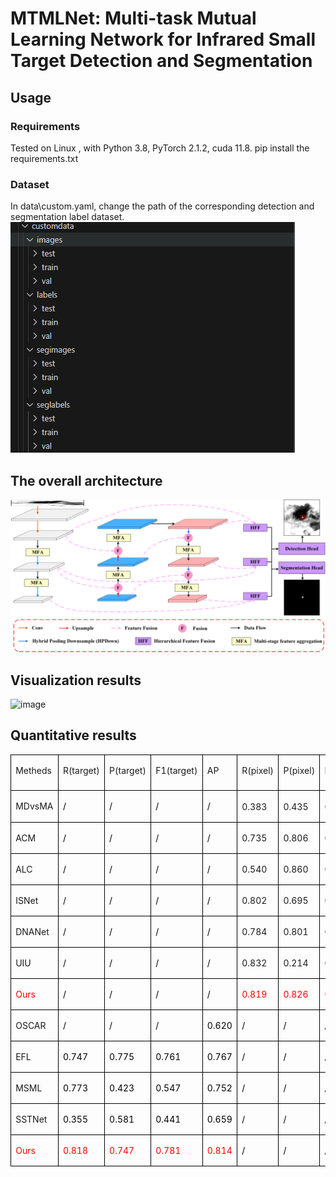 # MTMLNet: Multi-task Mutual Learning Network for Infrared Small Target Detection and Segmentation
## Usage
### Requirements
Tested on Linux , with Python 3.8, PyTorch 2.1.2, cuda 11.8.
pip install the requirements.txt
### Dataset
In data\custom.yaml, change the path of the corresponding detection and segmentation label dataset.
![image](https://github.com/YangBo0411/MTMLNet/blob/main/fig1.jpg)
## The overall architecture
![image](https://github.com/YangBo0411/MTMLNet/blob/main/fig2.png)
## Visualization results
![image](https://github.com/YangBo0411/MTMLNet/blob/main/fig6.png)
## Quantitative results
<table class=MsoTableGrid border=1 cellspacing=0 cellpadding=0
 style='border-collapse:collapse;border:none;mso-border-alt:solid windowtext .5pt;
 mso-yfti-tbllook:1184;mso-padding-alt:0cm 5.4pt 0cm 5.4pt'>
 <tr style='mso-yfti-irow:0;mso-yfti-firstrow:yes;height:42.35pt'>
  <td valign=top style='border:solid windowtext 1.0pt;mso-border-alt:solid windowtext .5pt;
  padding:0cm 5.4pt 0cm 5.4pt;height:42.35pt'>
  <p class=MsoNormal><span class=SpellE><span lang=EN-US style='font-size:10.5pt;
  line-height:150%'>Metheds</span></span><span lang=EN-US style='font-size:
  10.5pt;line-height:150%'><o:p></o:p></span></p>
  </td>
  <td valign=top style='border:solid windowtext 1.0pt;border-left:none;
  mso-border-left-alt:solid windowtext .5pt;mso-border-alt:solid windowtext .5pt;
  padding:0cm 5.4pt 0cm 5.4pt;height:42.35pt'>
  <p class=MsoNormal><span lang=EN-US style='font-size:10.5pt;line-height:150%'>R(target)<o:p></o:p></span></p>
  </td>
  <td valign=top style='border:solid windowtext 1.0pt;border-left:none;
  mso-border-left-alt:solid windowtext .5pt;mso-border-alt:solid windowtext .5pt;
  padding:0cm 5.4pt 0cm 5.4pt;height:42.35pt'>
  <p class=MsoNormal><span lang=EN-US style='font-size:10.5pt;line-height:150%'>P(target)<o:p></o:p></span></p>
  </td>
  <td valign=top style='border:solid windowtext 1.0pt;border-left:none;
  mso-border-left-alt:solid windowtext .5pt;mso-border-alt:solid windowtext .5pt;
  padding:0cm 5.4pt 0cm 5.4pt;height:42.35pt'>
  <p class=MsoNormal><span lang=EN-US style='font-size:10.5pt;line-height:150%'>F1(target)<o:p></o:p></span></p>
  </td>
  <td valign=top style='border:solid windowtext 1.0pt;border-left:none;
  mso-border-left-alt:solid windowtext .5pt;mso-border-alt:solid windowtext .5pt;
  padding:0cm 5.4pt 0cm 5.4pt;height:42.35pt'>
  <p class=MsoNormal><span lang=EN-US style='font-size:10.5pt;line-height:150%'>AP<o:p></o:p></span></p>
  </td>
  <td valign=top style='border:solid windowtext 1.0pt;border-left:none;
  mso-border-left-alt:solid windowtext .5pt;mso-border-alt:solid windowtext .5pt;
  padding:0cm 5.4pt 0cm 5.4pt;height:42.35pt'>
  <p class=MsoNormal><span lang=EN-US style='font-size:10.5pt;line-height:150%'>R(pixel)<o:p></o:p></span></p>
  </td>
  <td valign=top style='border:solid windowtext 1.0pt;border-left:none;
  mso-border-left-alt:solid windowtext .5pt;mso-border-alt:solid windowtext .5pt;
  padding:0cm 5.4pt 0cm 5.4pt;height:42.35pt'>
  <p class=MsoNormal><span lang=EN-US style='font-size:10.5pt;line-height:150%'>P(pixel)<o:p></o:p></span></p>
  </td>
  <td valign=top style='border:solid windowtext 1.0pt;border-left:none;
  mso-border-left-alt:solid windowtext .5pt;mso-border-alt:solid windowtext .5pt;
  padding:0cm 5.4pt 0cm 5.4pt;height:42.35pt'>
  <p class=MsoNormal><span lang=EN-US style='font-size:10.5pt;line-height:150%'>F1(pixel)<o:p></o:p></span></p>
  </td>
  <td valign=top style='border:solid windowtext 1.0pt;border-left:none;
  mso-border-left-alt:solid windowtext .5pt;mso-border-alt:solid windowtext .5pt;
  padding:0cm 5.4pt 0cm 5.4pt;height:42.35pt'>
  <p class=MsoNormal><span class=SpellE><span lang=EN-US style='font-size:10.5pt;
  line-height:150%'>IoU</span></span><span lang=EN-US style='font-size:10.5pt;
  line-height:150%'><o:p></o:p></span></p>
  </td>
 </tr>
 <tr style='mso-yfti-irow:1;height:23.0pt'>
  <td valign=top style='border:solid windowtext 1.0pt;border-top:none;
  mso-border-top-alt:solid windowtext .5pt;mso-border-alt:solid windowtext .5pt;
  padding:0cm 5.4pt 0cm 5.4pt;height:23.0pt'>
  <p class=MsoNormal><span class=SpellE><span lang=EN-US style='font-size:10.5pt;
  line-height:150%'>MDvsMA</span></span><span lang=EN-US style='font-size:10.5pt;
  line-height:150%'><o:p></o:p></span></p>
  </td>
  <td valign=top style='border-top:none;border-left:none;border-bottom:solid windowtext 1.0pt;
  border-right:solid windowtext 1.0pt;mso-border-top-alt:solid windowtext .5pt;
  mso-border-left-alt:solid windowtext .5pt;mso-border-alt:solid windowtext .5pt;
  padding:0cm 5.4pt 0cm 5.4pt;height:23.0pt'>
  <p class=MsoNormal><span lang=EN-US style='font-size:10.5pt;line-height:150%;
  mso-fareast-font-family:等线;mso-bidi-font-family:"Times New Roman";color:black'>/</span><span
  lang=EN-US style='font-size:10.5pt;line-height:150%'><o:p></o:p></span></p>
  </td>
  <td valign=top style='border-top:none;border-left:none;border-bottom:solid windowtext 1.0pt;
  border-right:solid windowtext 1.0pt;mso-border-top-alt:solid windowtext .5pt;
  mso-border-left-alt:solid windowtext .5pt;mso-border-alt:solid windowtext .5pt;
  padding:0cm 5.4pt 0cm 5.4pt;height:23.0pt'>
  <p class=MsoNormal><span lang=EN-US style='font-size:10.5pt;line-height:150%;
  mso-fareast-font-family:等线;mso-bidi-font-family:"Times New Roman";color:black'>/</span><span
  lang=EN-US style='font-size:10.5pt;line-height:150%'><o:p></o:p></span></p>
  </td>
  <td valign=top style='border-top:none;border-left:none;border-bottom:solid windowtext 1.0pt;
  border-right:solid windowtext 1.0pt;mso-border-top-alt:solid windowtext .5pt;
  mso-border-left-alt:solid windowtext .5pt;mso-border-alt:solid windowtext .5pt;
  padding:0cm 5.4pt 0cm 5.4pt;height:23.0pt'>
  <p class=MsoNormal><span lang=EN-US style='font-size:10.5pt;line-height:150%;
  mso-fareast-font-family:等线;mso-bidi-font-family:"Times New Roman";color:black'>/</span><span
  lang=EN-US style='font-size:10.5pt;line-height:150%'><o:p></o:p></span></p>
  </td>
  <td valign=top style='border-top:none;border-left:none;border-bottom:solid windowtext 1.0pt;
  border-right:solid windowtext 1.0pt;mso-border-top-alt:solid windowtext .5pt;
  mso-border-left-alt:solid windowtext .5pt;mso-border-alt:solid windowtext .5pt;
  padding:0cm 5.4pt 0cm 5.4pt;height:23.0pt'>
  <p class=MsoNormal><span lang=EN-US style='font-size:10.5pt;line-height:150%;
  mso-fareast-font-family:等线;mso-bidi-font-family:"Times New Roman";color:black'>/</span><span
  lang=EN-US style='font-size:10.5pt;line-height:150%'><o:p></o:p></span></p>
  </td>
  <td style='border-top:none;border-left:none;border-bottom:solid windowtext 1.0pt;
  border-right:solid windowtext 1.0pt;mso-border-top-alt:solid windowtext .5pt;
  mso-border-left-alt:solid windowtext .5pt;mso-border-alt:solid windowtext .5pt;
  padding:0cm 5.4pt 0cm 5.4pt;height:23.0pt'>
  <p class=MsoNormal><span lang=EN-US style='font-size:10.5pt;line-height:150%;
  mso-fareast-font-family:等线;mso-bidi-font-family:"Times New Roman"'>0.383 </span><span
  lang=EN-US style='font-size:10.5pt;line-height:150%'><o:p></o:p></span></p>
  </td>
  <td style='border-top:none;border-left:none;border-bottom:solid windowtext 1.0pt;
  border-right:solid windowtext 1.0pt;mso-border-top-alt:solid windowtext .5pt;
  mso-border-left-alt:solid windowtext .5pt;mso-border-alt:solid windowtext .5pt;
  padding:0cm 5.4pt 0cm 5.4pt;height:23.0pt'>
  <p class=MsoNormal><span lang=EN-US style='font-size:10.5pt;line-height:150%;
  mso-fareast-font-family:等线;mso-bidi-font-family:"Times New Roman"'>0.435 </span><span
  lang=EN-US style='font-size:10.5pt;line-height:150%'><o:p></o:p></span></p>
  </td>
  <td style='border-top:none;border-left:none;border-bottom:solid windowtext 1.0pt;
  border-right:solid windowtext 1.0pt;mso-border-top-alt:solid windowtext .5pt;
  mso-border-left-alt:solid windowtext .5pt;mso-border-alt:solid windowtext .5pt;
  padding:0cm 5.4pt 0cm 5.4pt;height:23.0pt'>
  <p class=MsoNormal><span lang=EN-US style='font-size:10.5pt;line-height:150%;
  mso-fareast-font-family:等线;mso-bidi-font-family:"Times New Roman"'>0.407 </span><span
  lang=EN-US style='font-size:10.5pt;line-height:150%'><o:p></o:p></span></p>
  </td>
  <td style='border-top:none;border-left:none;border-bottom:solid windowtext 1.0pt;
  border-right:solid windowtext 1.0pt;mso-border-top-alt:solid windowtext .5pt;
  mso-border-left-alt:solid windowtext .5pt;mso-border-alt:solid windowtext .5pt;
  padding:0cm 5.4pt 0cm 5.4pt;height:23.0pt'>
  <p class=MsoNormal><span style='font-size:10.5pt;line-height:150%;font-family:
  等线;mso-ascii-font-family:"Times New Roman";mso-hansi-font-family:"Times New Roman";
  mso-bidi-font-family:"Times New Roman"'>　</span><span lang=EN-US
  style='font-size:10.5pt;line-height:150%;mso-fareast-font-family:等线;
  mso-bidi-font-family:"Times New Roman";color:black'>/</span><span lang=EN-US
  style='font-size:10.5pt;line-height:150%'><o:p></o:p></span></p>
  </td>
 </tr>
 <tr style='mso-yfti-irow:2;height:21.15pt'>
  <td valign=top style='border:solid windowtext 1.0pt;border-top:none;
  mso-border-top-alt:solid windowtext .5pt;mso-border-alt:solid windowtext .5pt;
  padding:0cm 5.4pt 0cm 5.4pt;height:21.15pt'>
  <p class=MsoNormal><span lang=EN-US style='font-size:10.5pt;line-height:150%'>ACM<o:p></o:p></span></p>
  </td>
  <td valign=top style='border-top:none;border-left:none;border-bottom:solid windowtext 1.0pt;
  border-right:solid windowtext 1.0pt;mso-border-top-alt:solid windowtext .5pt;
  mso-border-left-alt:solid windowtext .5pt;mso-border-alt:solid windowtext .5pt;
  padding:0cm 5.4pt 0cm 5.4pt;height:21.15pt'>
  <p class=MsoNormal><span lang=EN-US style='font-size:10.5pt;line-height:150%;
  mso-fareast-font-family:等线;mso-bidi-font-family:"Times New Roman";color:black'>/</span><span
  lang=EN-US style='font-size:10.5pt;line-height:150%'><o:p></o:p></span></p>
  </td>
  <td valign=top style='border-top:none;border-left:none;border-bottom:solid windowtext 1.0pt;
  border-right:solid windowtext 1.0pt;mso-border-top-alt:solid windowtext .5pt;
  mso-border-left-alt:solid windowtext .5pt;mso-border-alt:solid windowtext .5pt;
  padding:0cm 5.4pt 0cm 5.4pt;height:21.15pt'>
  <p class=MsoNormal><span lang=EN-US style='font-size:10.5pt;line-height:150%;
  mso-fareast-font-family:等线;mso-bidi-font-family:"Times New Roman";color:black'>/</span><span
  lang=EN-US style='font-size:10.5pt;line-height:150%'><o:p></o:p></span></p>
  </td>
  <td valign=top style='border-top:none;border-left:none;border-bottom:solid windowtext 1.0pt;
  border-right:solid windowtext 1.0pt;mso-border-top-alt:solid windowtext .5pt;
  mso-border-left-alt:solid windowtext .5pt;mso-border-alt:solid windowtext .5pt;
  padding:0cm 5.4pt 0cm 5.4pt;height:21.15pt'>
  <p class=MsoNormal><span lang=EN-US style='font-size:10.5pt;line-height:150%;
  mso-fareast-font-family:等线;mso-bidi-font-family:"Times New Roman";color:black'>/</span><span
  lang=EN-US style='font-size:10.5pt;line-height:150%'><o:p></o:p></span></p>
  </td>
  <td valign=top style='border-top:none;border-left:none;border-bottom:solid windowtext 1.0pt;
  border-right:solid windowtext 1.0pt;mso-border-top-alt:solid windowtext .5pt;
  mso-border-left-alt:solid windowtext .5pt;mso-border-alt:solid windowtext .5pt;
  padding:0cm 5.4pt 0cm 5.4pt;height:21.15pt'>
  <p class=MsoNormal><span lang=EN-US style='font-size:10.5pt;line-height:150%;
  mso-fareast-font-family:等线;mso-bidi-font-family:"Times New Roman";color:black'>/</span><span
  lang=EN-US style='font-size:10.5pt;line-height:150%'><o:p></o:p></span></p>
  </td>
  <td style='border-top:none;border-left:none;border-bottom:solid windowtext 1.0pt;
  border-right:solid windowtext 1.0pt;mso-border-top-alt:solid windowtext .5pt;
  mso-border-left-alt:solid windowtext .5pt;mso-border-alt:solid windowtext .5pt;
  padding:0cm 5.4pt 0cm 5.4pt;height:21.15pt'>
  <p class=MsoNormal><span lang=EN-US style='font-size:10.5pt;line-height:150%;
  mso-fareast-font-family:等线;mso-bidi-font-family:"Times New Roman"'>0.735 </span><span
  lang=EN-US style='font-size:10.5pt;line-height:150%'><o:p></o:p></span></p>
  </td>
  <td style='border-top:none;border-left:none;border-bottom:solid windowtext 1.0pt;
  border-right:solid windowtext 1.0pt;mso-border-top-alt:solid windowtext .5pt;
  mso-border-left-alt:solid windowtext .5pt;mso-border-alt:solid windowtext .5pt;
  padding:0cm 5.4pt 0cm 5.4pt;height:21.15pt'>
  <p class=MsoNormal><span lang=EN-US style='font-size:10.5pt;line-height:150%;
  mso-fareast-font-family:等线;mso-bidi-font-family:"Times New Roman"'>0.806 </span><span
  lang=EN-US style='font-size:10.5pt;line-height:150%'><o:p></o:p></span></p>
  </td>
  <td style='border-top:none;border-left:none;border-bottom:solid windowtext 1.0pt;
  border-right:solid windowtext 1.0pt;mso-border-top-alt:solid windowtext .5pt;
  mso-border-left-alt:solid windowtext .5pt;mso-border-alt:solid windowtext .5pt;
  padding:0cm 5.4pt 0cm 5.4pt;height:21.15pt'>
  <p class=MsoNormal><span lang=EN-US style='font-size:10.5pt;line-height:150%;
  mso-fareast-font-family:等线;mso-bidi-font-family:"Times New Roman"'>0.769 </span><span
  lang=EN-US style='font-size:10.5pt;line-height:150%'><o:p></o:p></span></p>
  </td>
  <td style='border-top:none;border-left:none;border-bottom:solid windowtext 1.0pt;
  border-right:solid windowtext 1.0pt;mso-border-top-alt:solid windowtext .5pt;
  mso-border-left-alt:solid windowtext .5pt;mso-border-alt:solid windowtext .5pt;
  padding:0cm 5.4pt 0cm 5.4pt;height:21.15pt'>
  <p class=MsoNormal><span lang=EN-US style='font-size:10.5pt;line-height:150%;
  mso-fareast-font-family:等线;mso-bidi-font-family:"Times New Roman"'>0.627 </span><span
  lang=EN-US style='font-size:10.5pt;line-height:150%'><o:p></o:p></span></p>
  </td>
 </tr>
 <tr style='mso-yfti-irow:3;height:21.15pt'>
  <td valign=top style='border:solid windowtext 1.0pt;border-top:none;
  mso-border-top-alt:solid windowtext .5pt;mso-border-alt:solid windowtext .5pt;
  padding:0cm 5.4pt 0cm 5.4pt;height:21.15pt'>
  <p class=MsoNormal><span lang=EN-US style='font-size:10.5pt;line-height:150%'>ALC<o:p></o:p></span></p>
  </td>
  <td valign=top style='border-top:none;border-left:none;border-bottom:solid windowtext 1.0pt;
  border-right:solid windowtext 1.0pt;mso-border-top-alt:solid windowtext .5pt;
  mso-border-left-alt:solid windowtext .5pt;mso-border-alt:solid windowtext .5pt;
  padding:0cm 5.4pt 0cm 5.4pt;height:21.15pt'>
  <p class=MsoNormal><span lang=EN-US style='font-size:10.5pt;line-height:150%;
  mso-fareast-font-family:等线;mso-bidi-font-family:"Times New Roman";color:black'>/</span><span
  lang=EN-US style='font-size:10.5pt;line-height:150%'><o:p></o:p></span></p>
  </td>
  <td valign=top style='border-top:none;border-left:none;border-bottom:solid windowtext 1.0pt;
  border-right:solid windowtext 1.0pt;mso-border-top-alt:solid windowtext .5pt;
  mso-border-left-alt:solid windowtext .5pt;mso-border-alt:solid windowtext .5pt;
  padding:0cm 5.4pt 0cm 5.4pt;height:21.15pt'>
  <p class=MsoNormal><span lang=EN-US style='font-size:10.5pt;line-height:150%;
  mso-fareast-font-family:等线;mso-bidi-font-family:"Times New Roman";color:black'>/</span><span
  lang=EN-US style='font-size:10.5pt;line-height:150%'><o:p></o:p></span></p>
  </td>
  <td valign=top style='border-top:none;border-left:none;border-bottom:solid windowtext 1.0pt;
  border-right:solid windowtext 1.0pt;mso-border-top-alt:solid windowtext .5pt;
  mso-border-left-alt:solid windowtext .5pt;mso-border-alt:solid windowtext .5pt;
  padding:0cm 5.4pt 0cm 5.4pt;height:21.15pt'>
  <p class=MsoNormal><span lang=EN-US style='font-size:10.5pt;line-height:150%;
  mso-fareast-font-family:等线;mso-bidi-font-family:"Times New Roman";color:black'>/</span><span
  lang=EN-US style='font-size:10.5pt;line-height:150%'><o:p></o:p></span></p>
  </td>
  <td valign=top style='border-top:none;border-left:none;border-bottom:solid windowtext 1.0pt;
  border-right:solid windowtext 1.0pt;mso-border-top-alt:solid windowtext .5pt;
  mso-border-left-alt:solid windowtext .5pt;mso-border-alt:solid windowtext .5pt;
  padding:0cm 5.4pt 0cm 5.4pt;height:21.15pt'>
  <p class=MsoNormal><span lang=EN-US style='font-size:10.5pt;line-height:150%;
  mso-fareast-font-family:等线;mso-bidi-font-family:"Times New Roman";color:black'>/</span><span
  lang=EN-US style='font-size:10.5pt;line-height:150%'><o:p></o:p></span></p>
  </td>
  <td style='border-top:none;border-left:none;border-bottom:solid windowtext 1.0pt;
  border-right:solid windowtext 1.0pt;mso-border-top-alt:solid windowtext .5pt;
  mso-border-left-alt:solid windowtext .5pt;mso-border-alt:solid windowtext .5pt;
  padding:0cm 5.4pt 0cm 5.4pt;height:21.15pt'>
  <p class=MsoNormal><span lang=EN-US style='font-size:10.5pt;line-height:150%;
  mso-fareast-font-family:等线;mso-bidi-font-family:"Times New Roman"'>0.540 </span><span
  lang=EN-US style='font-size:10.5pt;line-height:150%'><o:p></o:p></span></p>
  </td>
  <td style='border-top:none;border-left:none;border-bottom:solid windowtext 1.0pt;
  border-right:solid windowtext 1.0pt;mso-border-top-alt:solid windowtext .5pt;
  mso-border-left-alt:solid windowtext .5pt;mso-border-alt:solid windowtext .5pt;
  padding:0cm 5.4pt 0cm 5.4pt;height:21.15pt'>
  <p class=MsoNormal><span lang=EN-US style='font-size:10.5pt;line-height:150%;
  mso-fareast-font-family:等线;mso-bidi-font-family:"Times New Roman"'>0.860 </span><span
  lang=EN-US style='font-size:10.5pt;line-height:150%'><o:p></o:p></span></p>
  </td>
  <td style='border-top:none;border-left:none;border-bottom:solid windowtext 1.0pt;
  border-right:solid windowtext 1.0pt;mso-border-top-alt:solid windowtext .5pt;
  mso-border-left-alt:solid windowtext .5pt;mso-border-alt:solid windowtext .5pt;
  padding:0cm 5.4pt 0cm 5.4pt;height:21.15pt'>
  <p class=MsoNormal><span lang=EN-US style='font-size:10.5pt;line-height:150%;
  mso-fareast-font-family:等线;mso-bidi-font-family:"Times New Roman"'>0.663 </span><span
  lang=EN-US style='font-size:10.5pt;line-height:150%'><o:p></o:p></span></p>
  </td>
  <td style='border-top:none;border-left:none;border-bottom:solid windowtext 1.0pt;
  border-right:solid windowtext 1.0pt;mso-border-top-alt:solid windowtext .5pt;
  mso-border-left-alt:solid windowtext .5pt;mso-border-alt:solid windowtext .5pt;
  padding:0cm 5.4pt 0cm 5.4pt;height:21.15pt'>
  <p class=MsoNormal><span lang=EN-US style='font-size:10.5pt;line-height:150%;
  mso-fareast-font-family:等线;mso-bidi-font-family:"Times New Roman"'>0.639 </span><span
  lang=EN-US style='font-size:10.5pt;line-height:150%'><o:p></o:p></span></p>
  </td>
 </tr>
 <tr style='mso-yfti-irow:4;height:21.15pt'>
  <td valign=top style='border:solid windowtext 1.0pt;border-top:none;
  mso-border-top-alt:solid windowtext .5pt;mso-border-alt:solid windowtext .5pt;
  padding:0cm 5.4pt 0cm 5.4pt;height:21.15pt'>
  <p class=MsoNormal><span class=SpellE><span lang=EN-US style='font-size:10.5pt;
  line-height:150%'>ISNet</span></span><span lang=EN-US style='font-size:10.5pt;
  line-height:150%'><o:p></o:p></span></p>
  </td>
  <td valign=top style='border-top:none;border-left:none;border-bottom:solid windowtext 1.0pt;
  border-right:solid windowtext 1.0pt;mso-border-top-alt:solid windowtext .5pt;
  mso-border-left-alt:solid windowtext .5pt;mso-border-alt:solid windowtext .5pt;
  padding:0cm 5.4pt 0cm 5.4pt;height:21.15pt'>
  <p class=MsoNormal><span lang=EN-US style='font-size:10.5pt;line-height:150%;
  mso-fareast-font-family:等线;mso-bidi-font-family:"Times New Roman";color:black'>/</span><span
  lang=EN-US style='font-size:10.5pt;line-height:150%'><o:p></o:p></span></p>
  </td>
  <td valign=top style='border-top:none;border-left:none;border-bottom:solid windowtext 1.0pt;
  border-right:solid windowtext 1.0pt;mso-border-top-alt:solid windowtext .5pt;
  mso-border-left-alt:solid windowtext .5pt;mso-border-alt:solid windowtext .5pt;
  padding:0cm 5.4pt 0cm 5.4pt;height:21.15pt'>
  <p class=MsoNormal><span lang=EN-US style='font-size:10.5pt;line-height:150%;
  mso-fareast-font-family:等线;mso-bidi-font-family:"Times New Roman";color:black'>/</span><span
  lang=EN-US style='font-size:10.5pt;line-height:150%'><o:p></o:p></span></p>
  </td>
  <td valign=top style='border-top:none;border-left:none;border-bottom:solid windowtext 1.0pt;
  border-right:solid windowtext 1.0pt;mso-border-top-alt:solid windowtext .5pt;
  mso-border-left-alt:solid windowtext .5pt;mso-border-alt:solid windowtext .5pt;
  padding:0cm 5.4pt 0cm 5.4pt;height:21.15pt'>
  <p class=MsoNormal><span lang=EN-US style='font-size:10.5pt;line-height:150%;
  mso-fareast-font-family:等线;mso-bidi-font-family:"Times New Roman";color:black'>/</span><span
  lang=EN-US style='font-size:10.5pt;line-height:150%'><o:p></o:p></span></p>
  </td>
  <td valign=top style='border-top:none;border-left:none;border-bottom:solid windowtext 1.0pt;
  border-right:solid windowtext 1.0pt;mso-border-top-alt:solid windowtext .5pt;
  mso-border-left-alt:solid windowtext .5pt;mso-border-alt:solid windowtext .5pt;
  padding:0cm 5.4pt 0cm 5.4pt;height:21.15pt'>
  <p class=MsoNormal><span lang=EN-US style='font-size:10.5pt;line-height:150%;
  mso-fareast-font-family:等线;mso-bidi-font-family:"Times New Roman";color:black'>/</span><span
  lang=EN-US style='font-size:10.5pt;line-height:150%'><o:p></o:p></span></p>
  </td>
  <td style='border-top:none;border-left:none;border-bottom:solid windowtext 1.0pt;
  border-right:solid windowtext 1.0pt;mso-border-top-alt:solid windowtext .5pt;
  mso-border-left-alt:solid windowtext .5pt;mso-border-alt:solid windowtext .5pt;
  padding:0cm 5.4pt 0cm 5.4pt;height:21.15pt'>
  <p class=MsoNormal><span lang=EN-US style='font-size:10.5pt;line-height:150%;
  mso-fareast-font-family:等线;mso-bidi-font-family:"Times New Roman"'>0.802 </span><span
  lang=EN-US style='font-size:10.5pt;line-height:150%'><o:p></o:p></span></p>
  </td>
  <td style='border-top:none;border-left:none;border-bottom:solid windowtext 1.0pt;
  border-right:solid windowtext 1.0pt;mso-border-top-alt:solid windowtext .5pt;
  mso-border-left-alt:solid windowtext .5pt;mso-border-alt:solid windowtext .5pt;
  padding:0cm 5.4pt 0cm 5.4pt;height:21.15pt'>
  <p class=MsoNormal><span lang=EN-US style='font-size:10.5pt;line-height:150%;
  mso-fareast-font-family:等线;mso-bidi-font-family:"Times New Roman"'>0.695 </span><span
  lang=EN-US style='font-size:10.5pt;line-height:150%'><o:p></o:p></span></p>
  </td>
  <td style='border-top:none;border-left:none;border-bottom:solid windowtext 1.0pt;
  border-right:solid windowtext 1.0pt;mso-border-top-alt:solid windowtext .5pt;
  mso-border-left-alt:solid windowtext .5pt;mso-border-alt:solid windowtext .5pt;
  padding:0cm 5.4pt 0cm 5.4pt;height:21.15pt'>
  <p class=MsoNormal><span lang=EN-US style='font-size:10.5pt;line-height:150%;
  mso-fareast-font-family:等线;mso-bidi-font-family:"Times New Roman"'>0.744 </span><span
  lang=EN-US style='font-size:10.5pt;line-height:150%'><o:p></o:p></span></p>
  </td>
  <td style='border-top:none;border-left:none;border-bottom:solid windowtext 1.0pt;
  border-right:solid windowtext 1.0pt;mso-border-top-alt:solid windowtext .5pt;
  mso-border-left-alt:solid windowtext .5pt;mso-border-alt:solid windowtext .5pt;
  padding:0cm 5.4pt 0cm 5.4pt;height:21.15pt'>
  <p class=MsoNormal><span lang=EN-US style='font-size:10.5pt;line-height:150%;
  mso-fareast-font-family:等线;mso-bidi-font-family:"Times New Roman"'>0.625 </span><span
  lang=EN-US style='font-size:10.5pt;line-height:150%'><o:p></o:p></span></p>
  </td>
 </tr>
 <tr style='mso-yfti-irow:5;height:21.15pt'>
  <td valign=top style='border:solid windowtext 1.0pt;border-top:none;
  mso-border-top-alt:solid windowtext .5pt;mso-border-alt:solid windowtext .5pt;
  padding:0cm 5.4pt 0cm 5.4pt;height:21.15pt'>
  <p class=MsoNormal><span class=SpellE><span lang=EN-US style='font-size:10.5pt;
  line-height:150%'>DNANet</span></span><span lang=EN-US style='font-size:10.5pt;
  line-height:150%'><o:p></o:p></span></p>
  </td>
  <td valign=top style='border-top:none;border-left:none;border-bottom:solid windowtext 1.0pt;
  border-right:solid windowtext 1.0pt;mso-border-top-alt:solid windowtext .5pt;
  mso-border-left-alt:solid windowtext .5pt;mso-border-alt:solid windowtext .5pt;
  padding:0cm 5.4pt 0cm 5.4pt;height:21.15pt'>
  <p class=MsoNormal><span lang=EN-US style='font-size:10.5pt;line-height:150%;
  mso-fareast-font-family:等线;mso-bidi-font-family:"Times New Roman";color:black'>/</span><span
  lang=EN-US style='font-size:10.5pt;line-height:150%'><o:p></o:p></span></p>
  </td>
  <td valign=top style='border-top:none;border-left:none;border-bottom:solid windowtext 1.0pt;
  border-right:solid windowtext 1.0pt;mso-border-top-alt:solid windowtext .5pt;
  mso-border-left-alt:solid windowtext .5pt;mso-border-alt:solid windowtext .5pt;
  padding:0cm 5.4pt 0cm 5.4pt;height:21.15pt'>
  <p class=MsoNormal><span lang=EN-US style='font-size:10.5pt;line-height:150%;
  mso-fareast-font-family:等线;mso-bidi-font-family:"Times New Roman";color:black'>/</span><span
  lang=EN-US style='font-size:10.5pt;line-height:150%'><o:p></o:p></span></p>
  </td>
  <td valign=top style='border-top:none;border-left:none;border-bottom:solid windowtext 1.0pt;
  border-right:solid windowtext 1.0pt;mso-border-top-alt:solid windowtext .5pt;
  mso-border-left-alt:solid windowtext .5pt;mso-border-alt:solid windowtext .5pt;
  padding:0cm 5.4pt 0cm 5.4pt;height:21.15pt'>
  <p class=MsoNormal><span lang=EN-US style='font-size:10.5pt;line-height:150%;
  mso-fareast-font-family:等线;mso-bidi-font-family:"Times New Roman";color:black'>/</span><span
  lang=EN-US style='font-size:10.5pt;line-height:150%'><o:p></o:p></span></p>
  </td>
  <td valign=top style='border-top:none;border-left:none;border-bottom:solid windowtext 1.0pt;
  border-right:solid windowtext 1.0pt;mso-border-top-alt:solid windowtext .5pt;
  mso-border-left-alt:solid windowtext .5pt;mso-border-alt:solid windowtext .5pt;
  padding:0cm 5.4pt 0cm 5.4pt;height:21.15pt'>
  <p class=MsoNormal><span lang=EN-US style='font-size:10.5pt;line-height:150%;
  mso-fareast-font-family:等线;mso-bidi-font-family:"Times New Roman";color:black'>/</span><span
  lang=EN-US style='font-size:10.5pt;line-height:150%'><o:p></o:p></span></p>
  </td>
  <td style='border-top:none;border-left:none;border-bottom:solid windowtext 1.0pt;
  border-right:solid windowtext 1.0pt;mso-border-top-alt:solid windowtext .5pt;
  mso-border-left-alt:solid windowtext .5pt;mso-border-alt:solid windowtext .5pt;
  padding:0cm 5.4pt 0cm 5.4pt;height:21.15pt'>
  <p class=MsoNormal><span lang=EN-US style='font-size:10.5pt;line-height:150%;
  mso-fareast-font-family:等线;mso-bidi-font-family:"Times New Roman"'>0.784 </span><span
  lang=EN-US style='font-size:10.5pt;line-height:150%'><o:p></o:p></span></p>
  </td>
  <td style='border-top:none;border-left:none;border-bottom:solid windowtext 1.0pt;
  border-right:solid windowtext 1.0pt;mso-border-top-alt:solid windowtext .5pt;
  mso-border-left-alt:solid windowtext .5pt;mso-border-alt:solid windowtext .5pt;
  padding:0cm 5.4pt 0cm 5.4pt;height:21.15pt'>
  <p class=MsoNormal><span lang=EN-US style='font-size:10.5pt;line-height:150%;
  mso-fareast-font-family:等线;mso-bidi-font-family:"Times New Roman"'>0.801 </span><span
  lang=EN-US style='font-size:10.5pt;line-height:150%'><o:p></o:p></span></p>
  </td>
  <td style='border-top:none;border-left:none;border-bottom:solid windowtext 1.0pt;
  border-right:solid windowtext 1.0pt;mso-border-top-alt:solid windowtext .5pt;
  mso-border-left-alt:solid windowtext .5pt;mso-border-alt:solid windowtext .5pt;
  padding:0cm 5.4pt 0cm 5.4pt;height:21.15pt'>
  <p class=MsoNormal><span lang=EN-US style='font-size:10.5pt;line-height:150%;
  mso-fareast-font-family:等线;mso-bidi-font-family:"Times New Roman"'>0.793 </span><span
  lang=EN-US style='font-size:10.5pt;line-height:150%'><o:p></o:p></span></p>
  </td>
  <td style='border-top:none;border-left:none;border-bottom:solid windowtext 1.0pt;
  border-right:solid windowtext 1.0pt;mso-border-top-alt:solid windowtext .5pt;
  mso-border-left-alt:solid windowtext .5pt;mso-border-alt:solid windowtext .5pt;
  padding:0cm 5.4pt 0cm 5.4pt;height:21.15pt'>
  <p class=MsoNormal><span lang=EN-US style='font-size:10.5pt;line-height:150%;
  mso-fareast-font-family:等线;mso-bidi-font-family:"Times New Roman"'>0.656 </span><span
  lang=EN-US style='font-size:10.5pt;line-height:150%'><o:p></o:p></span></p>
  </td>
 </tr>
 <tr style='mso-yfti-irow:6;height:20.5pt'>
  <td valign=top style='border:solid windowtext 1.0pt;border-top:none;
  mso-border-top-alt:solid windowtext .5pt;mso-border-alt:solid windowtext .5pt;
  padding:0cm 5.4pt 0cm 5.4pt;height:20.5pt'>
  <p class=MsoNormal><span lang=EN-US style='font-size:10.5pt;line-height:150%'>UIU<o:p></o:p></span></p>
  </td>
  <td valign=top style='border-top:none;border-left:none;border-bottom:solid windowtext 1.0pt;
  border-right:solid windowtext 1.0pt;mso-border-top-alt:solid windowtext .5pt;
  mso-border-left-alt:solid windowtext .5pt;mso-border-alt:solid windowtext .5pt;
  padding:0cm 5.4pt 0cm 5.4pt;height:20.5pt'>
  <p class=MsoNormal><span lang=EN-US style='font-size:10.5pt;line-height:150%;
  mso-fareast-font-family:等线;mso-bidi-font-family:"Times New Roman";color:black'>/</span><span
  lang=EN-US style='font-size:10.5pt;line-height:150%'><o:p></o:p></span></p>
  </td>
  <td valign=top style='border-top:none;border-left:none;border-bottom:solid windowtext 1.0pt;
  border-right:solid windowtext 1.0pt;mso-border-top-alt:solid windowtext .5pt;
  mso-border-left-alt:solid windowtext .5pt;mso-border-alt:solid windowtext .5pt;
  padding:0cm 5.4pt 0cm 5.4pt;height:20.5pt'>
  <p class=MsoNormal><span lang=EN-US style='font-size:10.5pt;line-height:150%;
  mso-fareast-font-family:等线;mso-bidi-font-family:"Times New Roman";color:black'>/</span><span
  lang=EN-US style='font-size:10.5pt;line-height:150%'><o:p></o:p></span></p>
  </td>
  <td valign=top style='border-top:none;border-left:none;border-bottom:solid windowtext 1.0pt;
  border-right:solid windowtext 1.0pt;mso-border-top-alt:solid windowtext .5pt;
  mso-border-left-alt:solid windowtext .5pt;mso-border-alt:solid windowtext .5pt;
  padding:0cm 5.4pt 0cm 5.4pt;height:20.5pt'>
  <p class=MsoNormal><span lang=EN-US style='font-size:10.5pt;line-height:150%;
  mso-fareast-font-family:等线;mso-bidi-font-family:"Times New Roman";color:black'>/</span><span
  lang=EN-US style='font-size:10.5pt;line-height:150%'><o:p></o:p></span></p>
  </td>
  <td valign=top style='border-top:none;border-left:none;border-bottom:solid windowtext 1.0pt;
  border-right:solid windowtext 1.0pt;mso-border-top-alt:solid windowtext .5pt;
  mso-border-left-alt:solid windowtext .5pt;mso-border-alt:solid windowtext .5pt;
  padding:0cm 5.4pt 0cm 5.4pt;height:20.5pt'>
  <p class=MsoNormal><span lang=EN-US style='font-size:10.5pt;line-height:150%;
  mso-fareast-font-family:等线;mso-bidi-font-family:"Times New Roman";color:black'>/</span><span
  lang=EN-US style='font-size:10.5pt;line-height:150%'><o:p></o:p></span></p>
  </td>
  <td style='border-top:none;border-left:none;border-bottom:solid windowtext 1.0pt;
  border-right:solid windowtext 1.0pt;mso-border-top-alt:solid windowtext .5pt;
  mso-border-left-alt:solid windowtext .5pt;mso-border-alt:solid windowtext .5pt;
  padding:0cm 5.4pt 0cm 5.4pt;height:20.5pt'>
  <p class=MsoNormal><span lang=EN-US style='font-size:10.5pt;line-height:150%;
  mso-fareast-font-family:等线;mso-bidi-font-family:"Times New Roman"'>0.832 </span><span
  lang=EN-US style='font-size:10.5pt;line-height:150%'><o:p></o:p></span></p>
  </td>
  <td style='border-top:none;border-left:none;border-bottom:solid windowtext 1.0pt;
  border-right:solid windowtext 1.0pt;mso-border-top-alt:solid windowtext .5pt;
  mso-border-left-alt:solid windowtext .5pt;mso-border-alt:solid windowtext .5pt;
  padding:0cm 5.4pt 0cm 5.4pt;height:20.5pt'>
  <p class=MsoNormal><span lang=EN-US style='font-size:10.5pt;line-height:150%;
  mso-fareast-font-family:等线;mso-bidi-font-family:"Times New Roman"'>0.214 </span><span
  lang=EN-US style='font-size:10.5pt;line-height:150%'><o:p></o:p></span></p>
  </td>
  <td style='border-top:none;border-left:none;border-bottom:solid windowtext 1.0pt;
  border-right:solid windowtext 1.0pt;mso-border-top-alt:solid windowtext .5pt;
  mso-border-left-alt:solid windowtext .5pt;mso-border-alt:solid windowtext .5pt;
  padding:0cm 5.4pt 0cm 5.4pt;height:20.5pt'>
  <p class=MsoNormal><span lang=EN-US style='font-size:10.5pt;line-height:150%;
  mso-fareast-font-family:等线;mso-bidi-font-family:"Times New Roman"'>0.340 </span><span
  lang=EN-US style='font-size:10.5pt;line-height:150%'><o:p></o:p></span></p>
  </td>
  <td style='border-top:none;border-left:none;border-bottom:solid windowtext 1.0pt;
  border-right:solid windowtext 1.0pt;mso-border-top-alt:solid windowtext .5pt;
  mso-border-left-alt:solid windowtext .5pt;mso-border-alt:solid windowtext .5pt;
  padding:0cm 5.4pt 0cm 5.4pt;height:20.5pt'>
  <p class=MsoNormal><span lang=EN-US style='font-size:10.5pt;line-height:150%;
  mso-fareast-font-family:等线;mso-bidi-font-family:"Times New Roman"'>0.612 </span><span
  lang=EN-US style='font-size:10.5pt;line-height:150%'><o:p></o:p></span></p>
  </td>
 </tr>
 <tr style='mso-yfti-irow:7;height:21.15pt'>
  <td valign=top style='border:solid windowtext 1.0pt;border-top:none;
  mso-border-top-alt:solid windowtext .5pt;mso-border-alt:solid windowtext .5pt;
  padding:0cm 5.4pt 0cm 5.4pt;height:21.15pt'>
  <p class=MsoNormal><span lang=EN-US style='font-size:10.5pt;line-height:150%;
  color:red'>Ours<o:p></o:p></span></p>
  </td>
  <td valign=top style='border-top:none;border-left:none;border-bottom:solid windowtext 1.0pt;
  border-right:solid windowtext 1.0pt;mso-border-top-alt:solid windowtext .5pt;
  mso-border-left-alt:solid windowtext .5pt;mso-border-alt:solid windowtext .5pt;
  padding:0cm 5.4pt 0cm 5.4pt;height:21.15pt'>
  <p class=MsoNormal><span lang=EN-US style='font-size:10.5pt;line-height:150%;
  mso-fareast-font-family:等线;mso-bidi-font-family:"Times New Roman";color:black'>/</span><span
  lang=EN-US style='font-size:10.5pt;line-height:150%;color:red'><o:p></o:p></span></p>
  </td>
  <td valign=top style='border-top:none;border-left:none;border-bottom:solid windowtext 1.0pt;
  border-right:solid windowtext 1.0pt;mso-border-top-alt:solid windowtext .5pt;
  mso-border-left-alt:solid windowtext .5pt;mso-border-alt:solid windowtext .5pt;
  padding:0cm 5.4pt 0cm 5.4pt;height:21.15pt'>
  <p class=MsoNormal><span lang=EN-US style='font-size:10.5pt;line-height:150%;
  mso-fareast-font-family:等线;mso-bidi-font-family:"Times New Roman";color:black'>/</span><span
  lang=EN-US style='font-size:10.5pt;line-height:150%;color:red'><o:p></o:p></span></p>
  </td>
  <td valign=top style='border-top:none;border-left:none;border-bottom:solid windowtext 1.0pt;
  border-right:solid windowtext 1.0pt;mso-border-top-alt:solid windowtext .5pt;
  mso-border-left-alt:solid windowtext .5pt;mso-border-alt:solid windowtext .5pt;
  padding:0cm 5.4pt 0cm 5.4pt;height:21.15pt'>
  <p class=MsoNormal><span lang=EN-US style='font-size:10.5pt;line-height:150%;
  mso-fareast-font-family:等线;mso-bidi-font-family:"Times New Roman";color:black'>/</span><span
  lang=EN-US style='font-size:10.5pt;line-height:150%;color:red'><o:p></o:p></span></p>
  </td>
  <td valign=top style='border-top:none;border-left:none;border-bottom:solid windowtext 1.0pt;
  border-right:solid windowtext 1.0pt;mso-border-top-alt:solid windowtext .5pt;
  mso-border-left-alt:solid windowtext .5pt;mso-border-alt:solid windowtext .5pt;
  padding:0cm 5.4pt 0cm 5.4pt;height:21.15pt'>
  <p class=MsoNormal><span lang=EN-US style='font-size:10.5pt;line-height:150%;
  mso-fareast-font-family:等线;mso-bidi-font-family:"Times New Roman";color:black'>/</span><span
  lang=EN-US style='font-size:10.5pt;line-height:150%;color:red'><o:p></o:p></span></p>
  </td>
  <td style='border-top:none;border-left:none;border-bottom:solid windowtext 1.0pt;
  border-right:solid windowtext 1.0pt;mso-border-top-alt:solid windowtext .5pt;
  mso-border-left-alt:solid windowtext .5pt;mso-border-alt:solid windowtext .5pt;
  padding:0cm 5.4pt 0cm 5.4pt;height:21.15pt'>
  <p class=MsoNormal><span lang=EN-US style='font-size:10.5pt;line-height:150%;
  mso-fareast-font-family:等线;mso-bidi-font-family:"Times New Roman";color:red'>0.819
  </span><span lang=EN-US style='font-size:10.5pt;line-height:150%;color:red'><o:p></o:p></span></p>
  </td>
  <td style='border-top:none;border-left:none;border-bottom:solid windowtext 1.0pt;
  border-right:solid windowtext 1.0pt;mso-border-top-alt:solid windowtext .5pt;
  mso-border-left-alt:solid windowtext .5pt;mso-border-alt:solid windowtext .5pt;
  padding:0cm 5.4pt 0cm 5.4pt;height:21.15pt'>
  <p class=MsoNormal><span lang=EN-US style='font-size:10.5pt;line-height:150%;
  mso-fareast-font-family:等线;mso-bidi-font-family:"Times New Roman";color:red'>0.826
  </span><span lang=EN-US style='font-size:10.5pt;line-height:150%;color:red'><o:p></o:p></span></p>
  </td>
  <td style='border-top:none;border-left:none;border-bottom:solid windowtext 1.0pt;
  border-right:solid windowtext 1.0pt;mso-border-top-alt:solid windowtext .5pt;
  mso-border-left-alt:solid windowtext .5pt;mso-border-alt:solid windowtext .5pt;
  padding:0cm 5.4pt 0cm 5.4pt;height:21.15pt'>
  <p class=MsoNormal><span lang=EN-US style='font-size:10.5pt;line-height:150%;
  mso-fareast-font-family:等线;mso-bidi-font-family:"Times New Roman";color:red'>0.822
  </span><span lang=EN-US style='font-size:10.5pt;line-height:150%;color:red'><o:p></o:p></span></p>
  </td>
  <td style='border-top:none;border-left:none;border-bottom:solid windowtext 1.0pt;
  border-right:solid windowtext 1.0pt;mso-border-top-alt:solid windowtext .5pt;
  mso-border-left-alt:solid windowtext .5pt;mso-border-alt:solid windowtext .5pt;
  padding:0cm 5.4pt 0cm 5.4pt;height:21.15pt'>
  <p class=MsoNormal><span lang=EN-US style='font-size:10.5pt;line-height:150%;
  mso-fareast-font-family:等线;mso-bidi-font-family:"Times New Roman";color:red'>0.692
  </span><span lang=EN-US style='font-size:10.5pt;line-height:150%;color:red'><o:p></o:p></span></p>
  </td>
 </tr>
 <tr style='mso-yfti-irow:8;height:21.15pt'>
  <td valign=top style='border:solid windowtext 1.0pt;border-top:none;
  mso-border-top-alt:solid windowtext .5pt;mso-border-alt:solid windowtext .5pt;
  padding:0cm 5.4pt 0cm 5.4pt;height:21.15pt'>
  <p class=MsoNormal><span lang=EN-US style='font-size:10.5pt;line-height:150%'>OSCAR<o:p></o:p></span></p>
  </td>
  <td valign=top style='border-top:none;border-left:none;border-bottom:solid windowtext 1.0pt;
  border-right:solid windowtext 1.0pt;mso-border-top-alt:solid windowtext .5pt;
  mso-border-left-alt:solid windowtext .5pt;mso-border-alt:solid windowtext .5pt;
  padding:0cm 5.4pt 0cm 5.4pt;height:21.15pt'>
  <p class=MsoNormal><span lang=EN-US style='font-size:10.5pt;line-height:150%;
  mso-fareast-font-family:等线;mso-bidi-font-family:"Times New Roman";color:black'>/</span><span
  lang=EN-US style='font-size:10.5pt;line-height:150%'><o:p></o:p></span></p>
  </td>
  <td valign=top style='border-top:none;border-left:none;border-bottom:solid windowtext 1.0pt;
  border-right:solid windowtext 1.0pt;mso-border-top-alt:solid windowtext .5pt;
  mso-border-left-alt:solid windowtext .5pt;mso-border-alt:solid windowtext .5pt;
  padding:0cm 5.4pt 0cm 5.4pt;height:21.15pt'>
  <p class=MsoNormal><span lang=EN-US style='font-size:10.5pt;line-height:150%;
  mso-fareast-font-family:等线;mso-bidi-font-family:"Times New Roman";color:black'>/</span><span
  lang=EN-US style='font-size:10.5pt;line-height:150%'><o:p></o:p></span></p>
  </td>
  <td valign=top style='border-top:none;border-left:none;border-bottom:solid windowtext 1.0pt;
  border-right:solid windowtext 1.0pt;mso-border-top-alt:solid windowtext .5pt;
  mso-border-left-alt:solid windowtext .5pt;mso-border-alt:solid windowtext .5pt;
  padding:0cm 5.4pt 0cm 5.4pt;height:21.15pt'>
  <p class=MsoNormal><span lang=EN-US style='font-size:10.5pt;line-height:150%;
  mso-fareast-font-family:等线;mso-bidi-font-family:"Times New Roman";color:black'>/</span><span
  lang=EN-US style='font-size:10.5pt;line-height:150%'><o:p></o:p></span></p>
  </td>
  <td style='border-top:none;border-left:none;border-bottom:solid windowtext 1.0pt;
  border-right:solid windowtext 1.0pt;mso-border-top-alt:solid windowtext .5pt;
  mso-border-left-alt:solid windowtext .5pt;mso-border-alt:solid windowtext .5pt;
  padding:0cm 5.4pt 0cm 5.4pt;height:21.15pt'>
  <p class=MsoNormal><span lang=EN-US style='font-size:10.5pt;line-height:150%;
  mso-fareast-font-family:等线;mso-bidi-font-family:"Times New Roman";color:black'>0.620
  </span><span lang=EN-US style='font-size:10.5pt;line-height:150%'><o:p></o:p></span></p>
  </td>
  <td valign=top style='border-top:none;border-left:none;border-bottom:solid windowtext 1.0pt;
  border-right:solid windowtext 1.0pt;mso-border-top-alt:solid windowtext .5pt;
  mso-border-left-alt:solid windowtext .5pt;mso-border-alt:solid windowtext .5pt;
  padding:0cm 5.4pt 0cm 5.4pt;height:21.15pt'>
  <p class=MsoNormal><span lang=EN-US style='font-size:10.5pt;line-height:150%;
  mso-fareast-font-family:等线;mso-bidi-font-family:"Times New Roman";color:black'>/</span><span
  lang=EN-US style='font-size:10.5pt;line-height:150%'><o:p></o:p></span></p>
  </td>
  <td valign=top style='border-top:none;border-left:none;border-bottom:solid windowtext 1.0pt;
  border-right:solid windowtext 1.0pt;mso-border-top-alt:solid windowtext .5pt;
  mso-border-left-alt:solid windowtext .5pt;mso-border-alt:solid windowtext .5pt;
  padding:0cm 5.4pt 0cm 5.4pt;height:21.15pt'>
  <p class=MsoNormal><span lang=EN-US style='font-size:10.5pt;line-height:150%;
  mso-fareast-font-family:等线;mso-bidi-font-family:"Times New Roman";color:black'>/</span><span
  lang=EN-US style='font-size:10.5pt;line-height:150%'><o:p></o:p></span></p>
  </td>
  <td valign=top style='border-top:none;border-left:none;border-bottom:solid windowtext 1.0pt;
  border-right:solid windowtext 1.0pt;mso-border-top-alt:solid windowtext .5pt;
  mso-border-left-alt:solid windowtext .5pt;mso-border-alt:solid windowtext .5pt;
  padding:0cm 5.4pt 0cm 5.4pt;height:21.15pt'>
  <p class=MsoNormal><span lang=EN-US style='font-size:10.5pt;line-height:150%;
  mso-fareast-font-family:等线;mso-bidi-font-family:"Times New Roman";color:black'>/</span><span
  lang=EN-US style='font-size:10.5pt;line-height:150%'><o:p></o:p></span></p>
  </td>
  <td valign=top style='border-top:none;border-left:none;border-bottom:solid windowtext 1.0pt;
  border-right:solid windowtext 1.0pt;mso-border-top-alt:solid windowtext .5pt;
  mso-border-left-alt:solid windowtext .5pt;mso-border-alt:solid windowtext .5pt;
  padding:0cm 5.4pt 0cm 5.4pt;height:21.15pt'>
  <p class=MsoNormal><span lang=EN-US style='font-size:10.5pt;line-height:150%;
  mso-fareast-font-family:等线;mso-bidi-font-family:"Times New Roman";color:black'>/</span><span
  lang=EN-US style='font-size:10.5pt;line-height:150%'><o:p></o:p></span></p>
  </td>
 </tr>
 <tr style='mso-yfti-irow:9;height:21.15pt'>
  <td valign=top style='border:solid windowtext 1.0pt;border-top:none;
  mso-border-top-alt:solid windowtext .5pt;mso-border-alt:solid windowtext .5pt;
  padding:0cm 5.4pt 0cm 5.4pt;height:21.15pt'>
  <p class=MsoNormal><span lang=EN-US style='font-size:10.5pt;line-height:150%'>EFL<o:p></o:p></span></p>
  </td>
  <td style='border-top:none;border-left:none;border-bottom:solid windowtext 1.0pt;
  border-right:solid windowtext 1.0pt;mso-border-top-alt:solid windowtext .5pt;
  mso-border-left-alt:solid windowtext .5pt;mso-border-alt:solid windowtext .5pt;
  padding:0cm 5.4pt 0cm 5.4pt;height:21.15pt'>
  <p class=MsoNormal><span lang=EN-US style='font-size:10.5pt;line-height:150%;
  mso-fareast-font-family:等线;mso-bidi-font-family:"Times New Roman";color:black'>0.747
  </span><span lang=EN-US style='font-size:10.5pt;line-height:150%'><o:p></o:p></span></p>
  </td>
  <td style='border-top:none;border-left:none;border-bottom:solid windowtext 1.0pt;
  border-right:solid windowtext 1.0pt;mso-border-top-alt:solid windowtext .5pt;
  mso-border-left-alt:solid windowtext .5pt;mso-border-alt:solid windowtext .5pt;
  padding:0cm 5.4pt 0cm 5.4pt;height:21.15pt'>
  <p class=MsoNormal><span lang=EN-US style='font-size:10.5pt;line-height:150%;
  mso-fareast-font-family:等线;mso-bidi-font-family:"Times New Roman";color:black'>0.775
  </span><span lang=EN-US style='font-size:10.5pt;line-height:150%'><o:p></o:p></span></p>
  </td>
  <td style='border-top:none;border-left:none;border-bottom:solid windowtext 1.0pt;
  border-right:solid windowtext 1.0pt;mso-border-top-alt:solid windowtext .5pt;
  mso-border-left-alt:solid windowtext .5pt;mso-border-alt:solid windowtext .5pt;
  padding:0cm 5.4pt 0cm 5.4pt;height:21.15pt'>
  <p class=MsoNormal><span lang=EN-US style='font-size:10.5pt;line-height:150%;
  mso-fareast-font-family:等线;mso-bidi-font-family:"Times New Roman";color:black'>0.761
  </span><span lang=EN-US style='font-size:10.5pt;line-height:150%'><o:p></o:p></span></p>
  </td>
  <td style='border-top:none;border-left:none;border-bottom:solid windowtext 1.0pt;
  border-right:solid windowtext 1.0pt;mso-border-top-alt:solid windowtext .5pt;
  mso-border-left-alt:solid windowtext .5pt;mso-border-alt:solid windowtext .5pt;
  padding:0cm 5.4pt 0cm 5.4pt;height:21.15pt'>
  <p class=MsoNormal><span lang=EN-US style='font-size:10.5pt;line-height:150%;
  mso-fareast-font-family:等线;mso-bidi-font-family:"Times New Roman";color:black'>0.767
  </span><span lang=EN-US style='font-size:10.5pt;line-height:150%'><o:p></o:p></span></p>
  </td>
  <td valign=top style='border-top:none;border-left:none;border-bottom:solid windowtext 1.0pt;
  border-right:solid windowtext 1.0pt;mso-border-top-alt:solid windowtext .5pt;
  mso-border-left-alt:solid windowtext .5pt;mso-border-alt:solid windowtext .5pt;
  padding:0cm 5.4pt 0cm 5.4pt;height:21.15pt'>
  <p class=MsoNormal><span lang=EN-US style='font-size:10.5pt;line-height:150%;
  mso-fareast-font-family:等线;mso-bidi-font-family:"Times New Roman";color:black'>/</span><span
  lang=EN-US style='font-size:10.5pt;line-height:150%'><o:p></o:p></span></p>
  </td>
  <td valign=top style='border-top:none;border-left:none;border-bottom:solid windowtext 1.0pt;
  border-right:solid windowtext 1.0pt;mso-border-top-alt:solid windowtext .5pt;
  mso-border-left-alt:solid windowtext .5pt;mso-border-alt:solid windowtext .5pt;
  padding:0cm 5.4pt 0cm 5.4pt;height:21.15pt'>
  <p class=MsoNormal><span lang=EN-US style='font-size:10.5pt;line-height:150%;
  mso-fareast-font-family:等线;mso-bidi-font-family:"Times New Roman";color:black'>/</span><span
  lang=EN-US style='font-size:10.5pt;line-height:150%'><o:p></o:p></span></p>
  </td>
  <td valign=top style='border-top:none;border-left:none;border-bottom:solid windowtext 1.0pt;
  border-right:solid windowtext 1.0pt;mso-border-top-alt:solid windowtext .5pt;
  mso-border-left-alt:solid windowtext .5pt;mso-border-alt:solid windowtext .5pt;
  padding:0cm 5.4pt 0cm 5.4pt;height:21.15pt'>
  <p class=MsoNormal><span lang=EN-US style='font-size:10.5pt;line-height:150%;
  mso-fareast-font-family:等线;mso-bidi-font-family:"Times New Roman";color:black'>/</span><span
  lang=EN-US style='font-size:10.5pt;line-height:150%'><o:p></o:p></span></p>
  </td>
  <td valign=top style='border-top:none;border-left:none;border-bottom:solid windowtext 1.0pt;
  border-right:solid windowtext 1.0pt;mso-border-top-alt:solid windowtext .5pt;
  mso-border-left-alt:solid windowtext .5pt;mso-border-alt:solid windowtext .5pt;
  padding:0cm 5.4pt 0cm 5.4pt;height:21.15pt'>
  <p class=MsoNormal><span lang=EN-US style='font-size:10.5pt;line-height:150%;
  mso-fareast-font-family:等线;mso-bidi-font-family:"Times New Roman";color:black'>/</span><span
  lang=EN-US style='font-size:10.5pt;line-height:150%'><o:p></o:p></span></p>
  </td>
 </tr>
 <tr style='mso-yfti-irow:10;height:21.15pt'>
  <td valign=top style='border:solid windowtext 1.0pt;border-top:none;
  mso-border-top-alt:solid windowtext .5pt;mso-border-alt:solid windowtext .5pt;
  padding:0cm 5.4pt 0cm 5.4pt;height:21.15pt'>
  <p class=MsoNormal><span lang=EN-US style='font-size:10.5pt;line-height:150%'>MSML<o:p></o:p></span></p>
  </td>
  <td style='border-top:none;border-left:none;border-bottom:solid windowtext 1.0pt;
  border-right:solid windowtext 1.0pt;mso-border-top-alt:solid windowtext .5pt;
  mso-border-left-alt:solid windowtext .5pt;mso-border-alt:solid windowtext .5pt;
  padding:0cm 5.4pt 0cm 5.4pt;height:21.15pt'>
  <p class=MsoNormal><span lang=EN-US style='font-size:10.5pt;line-height:150%;
  mso-fareast-font-family:等线;mso-bidi-font-family:"Times New Roman";color:black'>0.773
  </span><span lang=EN-US style='font-size:10.5pt;line-height:150%'><o:p></o:p></span></p>
  </td>
  <td style='border-top:none;border-left:none;border-bottom:solid windowtext 1.0pt;
  border-right:solid windowtext 1.0pt;mso-border-top-alt:solid windowtext .5pt;
  mso-border-left-alt:solid windowtext .5pt;mso-border-alt:solid windowtext .5pt;
  padding:0cm 5.4pt 0cm 5.4pt;height:21.15pt'>
  <p class=MsoNormal><span lang=EN-US style='font-size:10.5pt;line-height:150%;
  mso-fareast-font-family:等线;mso-bidi-font-family:"Times New Roman";color:black'>0.423
  </span><span lang=EN-US style='font-size:10.5pt;line-height:150%'><o:p></o:p></span></p>
  </td>
  <td style='border-top:none;border-left:none;border-bottom:solid windowtext 1.0pt;
  border-right:solid windowtext 1.0pt;mso-border-top-alt:solid windowtext .5pt;
  mso-border-left-alt:solid windowtext .5pt;mso-border-alt:solid windowtext .5pt;
  padding:0cm 5.4pt 0cm 5.4pt;height:21.15pt'>
  <p class=MsoNormal><span lang=EN-US style='font-size:10.5pt;line-height:150%;
  mso-fareast-font-family:等线;mso-bidi-font-family:"Times New Roman";color:black'>0.547
  </span><span lang=EN-US style='font-size:10.5pt;line-height:150%'><o:p></o:p></span></p>
  </td>
  <td style='border-top:none;border-left:none;border-bottom:solid windowtext 1.0pt;
  border-right:solid windowtext 1.0pt;mso-border-top-alt:solid windowtext .5pt;
  mso-border-left-alt:solid windowtext .5pt;mso-border-alt:solid windowtext .5pt;
  padding:0cm 5.4pt 0cm 5.4pt;height:21.15pt'>
  <p class=MsoNormal><span lang=EN-US style='font-size:10.5pt;line-height:150%;
  mso-fareast-font-family:等线;mso-bidi-font-family:"Times New Roman";color:black'>0.752
  </span><span lang=EN-US style='font-size:10.5pt;line-height:150%'><o:p></o:p></span></p>
  </td>
  <td valign=top style='border-top:none;border-left:none;border-bottom:solid windowtext 1.0pt;
  border-right:solid windowtext 1.0pt;mso-border-top-alt:solid windowtext .5pt;
  mso-border-left-alt:solid windowtext .5pt;mso-border-alt:solid windowtext .5pt;
  padding:0cm 5.4pt 0cm 5.4pt;height:21.15pt'>
  <p class=MsoNormal><span lang=EN-US style='font-size:10.5pt;line-height:150%;
  mso-fareast-font-family:等线;mso-bidi-font-family:"Times New Roman";color:black'>/</span><span
  lang=EN-US style='font-size:10.5pt;line-height:150%'><o:p></o:p></span></p>
  </td>
  <td valign=top style='border-top:none;border-left:none;border-bottom:solid windowtext 1.0pt;
  border-right:solid windowtext 1.0pt;mso-border-top-alt:solid windowtext .5pt;
  mso-border-left-alt:solid windowtext .5pt;mso-border-alt:solid windowtext .5pt;
  padding:0cm 5.4pt 0cm 5.4pt;height:21.15pt'>
  <p class=MsoNormal><span lang=EN-US style='font-size:10.5pt;line-height:150%;
  mso-fareast-font-family:等线;mso-bidi-font-family:"Times New Roman";color:black'>/</span><span
  lang=EN-US style='font-size:10.5pt;line-height:150%'><o:p></o:p></span></p>
  </td>
  <td valign=top style='border-top:none;border-left:none;border-bottom:solid windowtext 1.0pt;
  border-right:solid windowtext 1.0pt;mso-border-top-alt:solid windowtext .5pt;
  mso-border-left-alt:solid windowtext .5pt;mso-border-alt:solid windowtext .5pt;
  padding:0cm 5.4pt 0cm 5.4pt;height:21.15pt'>
  <p class=MsoNormal><span lang=EN-US style='font-size:10.5pt;line-height:150%;
  mso-fareast-font-family:等线;mso-bidi-font-family:"Times New Roman";color:black'>/</span><span
  lang=EN-US style='font-size:10.5pt;line-height:150%'><o:p></o:p></span></p>
  </td>
  <td valign=top style='border-top:none;border-left:none;border-bottom:solid windowtext 1.0pt;
  border-right:solid windowtext 1.0pt;mso-border-top-alt:solid windowtext .5pt;
  mso-border-left-alt:solid windowtext .5pt;mso-border-alt:solid windowtext .5pt;
  padding:0cm 5.4pt 0cm 5.4pt;height:21.15pt'>
  <p class=MsoNormal><span lang=EN-US style='font-size:10.5pt;line-height:150%;
  mso-fareast-font-family:等线;mso-bidi-font-family:"Times New Roman";color:black'>/</span><span
  lang=EN-US style='font-size:10.5pt;line-height:150%'><o:p></o:p></span></p>
  </td>
 </tr>
 <tr style='mso-yfti-irow:11;height:21.15pt'>
  <td valign=top style='border:solid windowtext 1.0pt;border-top:none;
  mso-border-top-alt:solid windowtext .5pt;mso-border-alt:solid windowtext .5pt;
  padding:0cm 5.4pt 0cm 5.4pt;height:21.15pt'>
  <p class=MsoNormal><span class=SpellE><span lang=EN-US style='font-size:10.5pt;
  line-height:150%'>SSTNet</span></span><span lang=EN-US style='font-size:10.5pt;
  line-height:150%'><o:p></o:p></span></p>
  </td>
  <td style='border-top:none;border-left:none;border-bottom:solid windowtext 1.0pt;
  border-right:solid windowtext 1.0pt;mso-border-top-alt:solid windowtext .5pt;
  mso-border-left-alt:solid windowtext .5pt;mso-border-alt:solid windowtext .5pt;
  padding:0cm 5.4pt 0cm 5.4pt;height:21.15pt'>
  <p class=MsoNormal><span lang=EN-US style='font-size:10.5pt;line-height:150%;
  mso-fareast-font-family:等线;mso-bidi-font-family:"Times New Roman";color:black'>0.355
  </span><span lang=EN-US style='font-size:10.5pt;line-height:150%'><o:p></o:p></span></p>
  </td>
  <td style='border-top:none;border-left:none;border-bottom:solid windowtext 1.0pt;
  border-right:solid windowtext 1.0pt;mso-border-top-alt:solid windowtext .5pt;
  mso-border-left-alt:solid windowtext .5pt;mso-border-alt:solid windowtext .5pt;
  padding:0cm 5.4pt 0cm 5.4pt;height:21.15pt'>
  <p class=MsoNormal><span lang=EN-US style='font-size:10.5pt;line-height:150%;
  mso-fareast-font-family:等线;mso-bidi-font-family:"Times New Roman";color:black'>0.581
  </span><span lang=EN-US style='font-size:10.5pt;line-height:150%'><o:p></o:p></span></p>
  </td>
  <td style='border-top:none;border-left:none;border-bottom:solid windowtext 1.0pt;
  border-right:solid windowtext 1.0pt;mso-border-top-alt:solid windowtext .5pt;
  mso-border-left-alt:solid windowtext .5pt;mso-border-alt:solid windowtext .5pt;
  padding:0cm 5.4pt 0cm 5.4pt;height:21.15pt'>
  <p class=MsoNormal><span lang=EN-US style='font-size:10.5pt;line-height:150%;
  mso-fareast-font-family:等线;mso-bidi-font-family:"Times New Roman";color:black'>0.441
  </span><span lang=EN-US style='font-size:10.5pt;line-height:150%'><o:p></o:p></span></p>
  </td>
  <td style='border-top:none;border-left:none;border-bottom:solid windowtext 1.0pt;
  border-right:solid windowtext 1.0pt;mso-border-top-alt:solid windowtext .5pt;
  mso-border-left-alt:solid windowtext .5pt;mso-border-alt:solid windowtext .5pt;
  padding:0cm 5.4pt 0cm 5.4pt;height:21.15pt'>
  <p class=MsoNormal><span lang=EN-US style='font-size:10.5pt;line-height:150%;
  mso-fareast-font-family:等线;mso-bidi-font-family:"Times New Roman";color:black'>0.659
  </span><span lang=EN-US style='font-size:10.5pt;line-height:150%'><o:p></o:p></span></p>
  </td>
  <td valign=top style='border-top:none;border-left:none;border-bottom:solid windowtext 1.0pt;
  border-right:solid windowtext 1.0pt;mso-border-top-alt:solid windowtext .5pt;
  mso-border-left-alt:solid windowtext .5pt;mso-border-alt:solid windowtext .5pt;
  padding:0cm 5.4pt 0cm 5.4pt;height:21.15pt'>
  <p class=MsoNormal><span lang=EN-US style='font-size:10.5pt;line-height:150%;
  mso-fareast-font-family:等线;mso-bidi-font-family:"Times New Roman";color:black'>/</span><span
  lang=EN-US style='font-size:10.5pt;line-height:150%'><o:p></o:p></span></p>
  </td>
  <td valign=top style='border-top:none;border-left:none;border-bottom:solid windowtext 1.0pt;
  border-right:solid windowtext 1.0pt;mso-border-top-alt:solid windowtext .5pt;
  mso-border-left-alt:solid windowtext .5pt;mso-border-alt:solid windowtext .5pt;
  padding:0cm 5.4pt 0cm 5.4pt;height:21.15pt'>
  <p class=MsoNormal><span lang=EN-US style='font-size:10.5pt;line-height:150%;
  mso-fareast-font-family:等线;mso-bidi-font-family:"Times New Roman";color:black'>/</span><span
  lang=EN-US style='font-size:10.5pt;line-height:150%'><o:p></o:p></span></p>
  </td>
  <td valign=top style='border-top:none;border-left:none;border-bottom:solid windowtext 1.0pt;
  border-right:solid windowtext 1.0pt;mso-border-top-alt:solid windowtext .5pt;
  mso-border-left-alt:solid windowtext .5pt;mso-border-alt:solid windowtext .5pt;
  padding:0cm 5.4pt 0cm 5.4pt;height:21.15pt'>
  <p class=MsoNormal><span lang=EN-US style='font-size:10.5pt;line-height:150%;
  mso-fareast-font-family:等线;mso-bidi-font-family:"Times New Roman";color:black'>/</span><span
  lang=EN-US style='font-size:10.5pt;line-height:150%'><o:p></o:p></span></p>
  </td>
  <td valign=top style='border-top:none;border-left:none;border-bottom:solid windowtext 1.0pt;
  border-right:solid windowtext 1.0pt;mso-border-top-alt:solid windowtext .5pt;
  mso-border-left-alt:solid windowtext .5pt;mso-border-alt:solid windowtext .5pt;
  padding:0cm 5.4pt 0cm 5.4pt;height:21.15pt'>
  <p class=MsoNormal><span lang=EN-US style='font-size:10.5pt;line-height:150%;
  mso-fareast-font-family:等线;mso-bidi-font-family:"Times New Roman";color:black'>/</span><span
  lang=EN-US style='font-size:10.5pt;line-height:150%'><o:p></o:p></span></p>
  </td>
 </tr>
 <tr style='mso-yfti-irow:12;mso-yfti-lastrow:yes;height:21.15pt'>
  <td valign=top style='border:solid windowtext 1.0pt;border-top:none;
  mso-border-top-alt:solid windowtext .5pt;mso-border-alt:solid windowtext .5pt;
  padding:0cm 5.4pt 0cm 5.4pt;height:21.15pt'>
  <p class=MsoNormal><span lang=EN-US style='font-size:10.5pt;line-height:150%;
  color:red'>Ours<o:p></o:p></span></p>
  </td>
  <td style='border-top:none;border-left:none;border-bottom:solid windowtext 1.0pt;
  border-right:solid windowtext 1.0pt;mso-border-top-alt:solid windowtext .5pt;
  mso-border-left-alt:solid windowtext .5pt;mso-border-alt:solid windowtext .5pt;
  padding:0cm 5.4pt 0cm 5.4pt;height:21.15pt'>
  <p class=MsoNormal><span lang=EN-US style='font-size:10.5pt;line-height:150%;
  mso-fareast-font-family:等线;mso-bidi-font-family:"Times New Roman";color:red'>0.818
  </span><span lang=EN-US style='font-size:10.5pt;line-height:150%;color:red'><o:p></o:p></span></p>
  </td>
  <td style='border-top:none;border-left:none;border-bottom:solid windowtext 1.0pt;
  border-right:solid windowtext 1.0pt;mso-border-top-alt:solid windowtext .5pt;
  mso-border-left-alt:solid windowtext .5pt;mso-border-alt:solid windowtext .5pt;
  padding:0cm 5.4pt 0cm 5.4pt;height:21.15pt'>
  <p class=MsoNormal><span lang=EN-US style='font-size:10.5pt;line-height:150%;
  mso-fareast-font-family:等线;mso-bidi-font-family:"Times New Roman";color:red'>0.747
  </span><span lang=EN-US style='font-size:10.5pt;line-height:150%;color:red'><o:p></o:p></span></p>
  </td>
  <td style='border-top:none;border-left:none;border-bottom:solid windowtext 1.0pt;
  border-right:solid windowtext 1.0pt;mso-border-top-alt:solid windowtext .5pt;
  mso-border-left-alt:solid windowtext .5pt;mso-border-alt:solid windowtext .5pt;
  padding:0cm 5.4pt 0cm 5.4pt;height:21.15pt'>
  <p class=MsoNormal><span lang=EN-US style='font-size:10.5pt;line-height:150%;
  mso-fareast-font-family:等线;mso-bidi-font-family:"Times New Roman";color:red'>0.781
  </span><span lang=EN-US style='font-size:10.5pt;line-height:150%;color:red'><o:p></o:p></span></p>
  </td>
  <td style='border-top:none;border-left:none;border-bottom:solid windowtext 1.0pt;
  border-right:solid windowtext 1.0pt;mso-border-top-alt:solid windowtext .5pt;
  mso-border-left-alt:solid windowtext .5pt;mso-border-alt:solid windowtext .5pt;
  padding:0cm 5.4pt 0cm 5.4pt;height:21.15pt'>
  <p class=MsoNormal><span lang=EN-US style='font-size:10.5pt;line-height:150%;
  mso-fareast-font-family:等线;mso-bidi-font-family:"Times New Roman";color:red'>0.814
  </span><span lang=EN-US style='font-size:10.5pt;line-height:150%;color:red'><o:p></o:p></span></p>
  </td>
  <td valign=top style='border-top:none;border-left:none;border-bottom:solid windowtext 1.0pt;
  border-right:solid windowtext 1.0pt;mso-border-top-alt:solid windowtext .5pt;
  mso-border-left-alt:solid windowtext .5pt;mso-border-alt:solid windowtext .5pt;
  padding:0cm 5.4pt 0cm 5.4pt;height:21.15pt'>
  <p class=MsoNormal><span lang=EN-US style='font-size:10.5pt;line-height:150%;
  mso-fareast-font-family:等线;mso-bidi-font-family:"Times New Roman";color:black'>/</span><span
  lang=EN-US style='font-size:10.5pt;line-height:150%;color:red'><o:p></o:p></span></p>
  </td>
  <td valign=top style='border-top:none;border-left:none;border-bottom:solid windowtext 1.0pt;
  border-right:solid windowtext 1.0pt;mso-border-top-alt:solid windowtext .5pt;
  mso-border-left-alt:solid windowtext .5pt;mso-border-alt:solid windowtext .5pt;
  padding:0cm 5.4pt 0cm 5.4pt;height:21.15pt'>
  <p class=MsoNormal><span lang=EN-US style='font-size:10.5pt;line-height:150%;
  mso-fareast-font-family:等线;mso-bidi-font-family:"Times New Roman";color:black'>/</span><span
  lang=EN-US style='font-size:10.5pt;line-height:150%;color:red'><o:p></o:p></span></p>
  </td>
  <td valign=top style='border-top:none;border-left:none;border-bottom:solid windowtext 1.0pt;
  border-right:solid windowtext 1.0pt;mso-border-top-alt:solid windowtext .5pt;
  mso-border-left-alt:solid windowtext .5pt;mso-border-alt:solid windowtext .5pt;
  padding:0cm 5.4pt 0cm 5.4pt;height:21.15pt'>
  <p class=MsoNormal><span lang=EN-US style='font-size:10.5pt;line-height:150%;
  mso-fareast-font-family:等线;mso-bidi-font-family:"Times New Roman";color:black'>/</span><span
  lang=EN-US style='font-size:10.5pt;line-height:150%;color:red'><o:p></o:p></span></p>
  </td>
  <td valign=top style='border-top:none;border-left:none;border-bottom:solid windowtext 1.0pt;
  border-right:solid windowtext 1.0pt;mso-border-top-alt:solid windowtext .5pt;
  mso-border-left-alt:solid windowtext .5pt;mso-border-alt:solid windowtext .5pt;
  padding:0cm 5.4pt 0cm 5.4pt;height:21.15pt'>
  <p class=MsoNormal><span lang=EN-US style='font-size:10.5pt;line-height:150%;
  mso-fareast-font-family:等线;mso-bidi-font-family:"Times New Roman";color:black'>/</span><span
  lang=EN-US style='font-size:10.5pt;line-height:150%;color:red'><o:p></o:p></span></p>
  </td>
 </tr>
</table>

